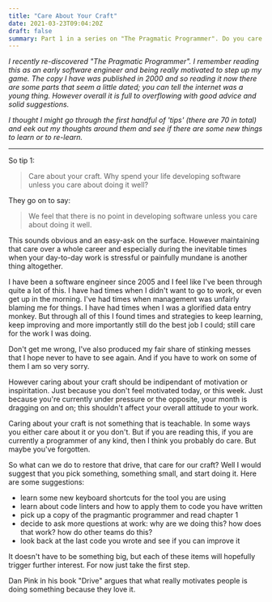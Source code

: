 ```yaml
---
title: "Care About Your Craft"
date: 2021-03-23T09:04:20Z
draft: false
summary: Part 1 in a series on "The Pragmatic Programmer". Do you care for your craft? Have you lost your motivation? Lets see if we can learn from those who have gone before us
---
```


*I recently re-discovered "The Pragmatic Programmer". I remember reading this as an early software engineer and being really motivated to step up my game. The copy I have was published in 2000 and so reading it now there are some parts that seem a little dated; you can tell the internet was a young thing. However overall it is full to overflowing with good advice and solid suggestions.*

*I thought I might go through the first handful of 'tips' (there are 70 in total) and eek out my thoughts around them and see if there are some new things to learn or to re-learn.*

------

So tip 1:

> Care about your craft. Why spend your life developing software unless you care about doing it well?

They go on to say:

>  We feel that there is no point in developing software unless you care about doing it well.

This sounds obvious and an easy-ask on the surface. However maintaining that care over a whole career and especially during the inevitable times when your day-to-day work is stressful or painfully mundane is another thing altogether.

I have been a software engineer since 2005 and I feel like I've been through quite a lot of this. I have had times when I didn't want to go to work, or even get up in the morning. I've had times when management was unfairly blaming me for things. I have had times when I was a glorified data entry monkey. But through all of this I found times and strategies to keep learning, keep improving and more importantly still do the best job I could; still care for the work I was doing.

Don't get me wrong, I've also produced my fair share of stinking messes that I hope never to have to see again. And if you have to work on some of them I am so very sorry.

However caring about your craft should be indipendant of motivation or inspiritation. Just because you don't feel motivated today, or this week. Just because you're currently under pressure or the opposite, your month is dragging on and on; this shouldn't affect your overall attitude to your work. 

Caring about your craft is not something that is teachable. In some ways you either care about it or you don't. But if you are reading this, if you are currently a programmer of any kind, then I think you probably do care. But maybe you've forgotten.

So what can we do to restore that drive, that care for our craft? Well I would suggest that you pick something, something small, and start doing it. Here are some suggestions:

- learn some new keyboard shortcuts for the tool you are using
- learn about code linters and how to apply them to code you have written
- pick up a copy of the pragmantic programmer and read chapter 1
- decide to ask more questions at work: why are we doing this? how does that work? how do other teams do this?
- look back at the last code you wrote and see if you can improve it

It doesn't have to be something big, but each of these items will hopefully trigger further interest. For now just take the first step.

Dan Pink in his book "Drive" argues that what really motivates people is doing something because they love it.